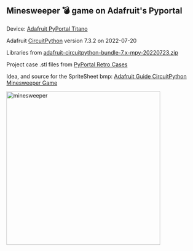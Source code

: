 ## Minesweeper 💣 game on Adafruit's Pyportal 

Device: [Adafruit PyPortal Titano](https://www.adafruit.com/product/4444)

Adafruit [CircuitPython](https://circuitpython.org/) version 7.3.2 on 2022-07-20

Libraries from [adafruit-circuitpython-bundle-7.x-mpy-20220723.zip](https://circuitpython.org/libraries)

Project case .stl files from [PyPortal Retro Cases](https://learn.adafruit.com/pyportal-retro-compys/)

Idea, and source for the SpriteSheet bmp: [Adafruit Guide CircuitPython Minesweeper Game](https://learn.adafruit.com/circuitpython-pyportal-minesweeper-game)


<img src='https://github.com/snkYmkrct/CircuitPython_Projects/blob/main/MineSweeper%20on%20PyPortal/Images/Minesweeper.png' alt='minesweeper' height='400'> 

